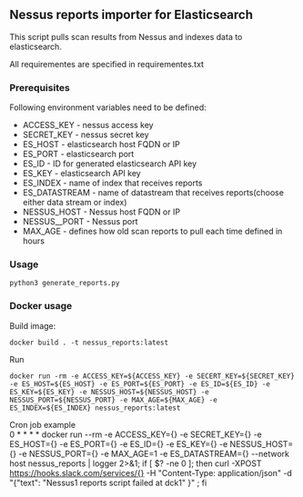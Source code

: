 ## Nessus reports importer for Elasticsearch

This script pulls scan results from Nessus and indexes data to elasticsearch.

All requirementes are specified in requirementes.txt

### Prerequisites

Following environment variables need to be defined:
  * ACCESS_KEY - nessus access key
  * SECRET_KEY - nessus secret key
  * ES_HOST - elasticsearch host FQDN or IP
  * ES_PORT - elasticsearch port
  * ES_ID - ID for generated elasticsearch API key
  * ES_KEY - elasticsearch API key
  * ES_INDEX - name of index that receives reports
  * ES_DATASTREAM - name of datastream that receives reports(choose either data stream or index)
  * NESSUS_HOST - Nessus host FQDN or IP
  * NESSUS__PORT - Nessus port
  * MAX_AGE - defines how old scan reports to pull each time defined in hours

### Usage


	python3 generate_reports.py

### Docker usage

Build image:

    docker build . -t nessus_reports:latest

Run

	docker run -rm -e ACCESS_KEY=${ACCESS_KEY} -e SECERT_KEY=${SECRET_KEY} -e ES_HOST=${ES_HOST} -e ES_PORT=${ES_PORT} -e ES_ID=${ES_ID} -e ES_KEY=${ES_KEY} -e NESSUS_HOST=${NESSUS_HOST} -e NESSUS_PORT=${NESSUS_PORT} -e MAX_AGE=${MAX_AGE} -e ES_INDEX=${ES_INDEX} nessus_reports:latest


Cron job example	
	0 * * * * docker run --rm -e ACCESS_KEY={} -e SECRET_KEY={} -e ES_HOST={} -e ES_PORT={} -e ES_ID={} -e ES_KEY={} -e NESSUS_HOST={} -e NESSUS_PORT={} -e MAX_AGE=1 -e ES_DATASTREAM={} --network host nessus_reports | logger  2>&1; if [ $? -ne 0 ]; then curl -XPOST https://hooks.slack.com/services/{} -H "Content-Type: application/json" -d "{\"text\": \"Nessus1 reports script failed at dck1\" }" ; fi
